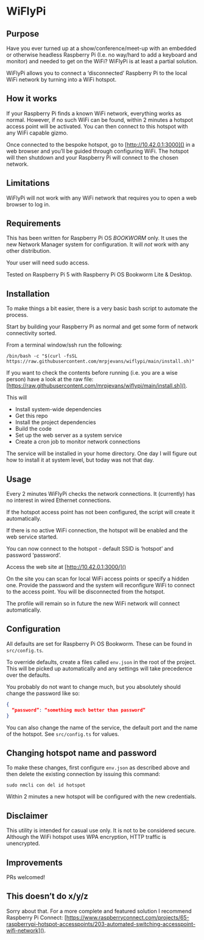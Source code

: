 # WiFlyPi

## Purpose

Have you ever turned up at a show/conference/meet-up with an embedded or otherwise headless Raspberry Pi (I.e. no way/hard to add a keyboard and monitor) and needed to get on the WiFi? WiFlyPi is at least a partial solution.

WiFlyPi allows you to connect a ‘disconnected’ Raspberry Pi to the local WiFi network by turning into a WiFi hotspot.

## How it works

If your Raspberry Pi finds a known WiFi network, everything works as normal. However, if no such WiFi can be found, within 2 minutes a hotspot access point will be activated. You can then connect to this hotspot with any WiFi capable gizmo.

Once connected to the bespoke hotspot, go to [http://10.42.0.1:3000]() in a web browser and you’ll be guided through configuring WiFi. The hotspot will then shutdown and your Raspberry Pi will connect to the chosen network.

## Limitations

WiFlyPi will not work with any WiFi network that requires you to open a web browser to log in.

## Requirements

This has been written for Raspberry Pi OS _BOOKWORM_ only. It uses the new Network Manager system for configuration. It will _not_ work with any other distribution.

Your user will need sudo access.

Tested on Raspberry Pi 5 with Raspberry Pi OS Bookworm Lite & Desktop.

## Installation

To make things a bit easier, there is a very basic bash script to automate the process.

Start by building your Raspberry Pi as normal and get some form of network connectivity sorted.

From a terminal window/ssh run the following:

```
/bin/bash -c "$(curl -fsSL https://raw.githubusercontent.com/mrpjevans/wiflypi/main/install.sh)"
```

If you want to check the contents before running (i.e. you are a wise person) have a look at the raw file: [https://raw.githubusercontent.com/mrpjevans/wiflypi/main/install.sh]().

This will

- Install system-wide dependencies
- Get this repo
- Install the project dependencies
- Build the code
- Set up the web server as a system service
- Create a cron job to monitor network connections

The service will be installed in your home directory. One day I will figure out how to install it at system level, but today was not that day.

## Usage

Every 2 minutes WiFlyPi checks the network connections. It (currently) has no interest in wired Ethernet connections.

If the hotspot access point has not been configured, the script will create it automatically.

If there is no active WiFi connection, the hotspot will be enabled and the web service started.

You can now connect to the hotspot - default SSID is ‘hotspot’ and password ‘password’.

Access the web site at [http://10.42.0.1:3000/]()

On the site you can scan for local WiFi access points or specify a hidden one. Provide the password and the system will reconfigure WiFi to connect to the access point. You will be disconnected from the hotspot.

The profile will remain so in future the new WiFi network will connect automatically.

## Configuration

All defaults are set for Raspberry Pi OS Bookworm. These can be found in `src/config.ts`.

To override defaults, create a files called `env.json` in the root of the project. This will be picked up automatically and any settings will take precedence over the defaults.

You probably do not want to change much, but you absolutely should change the password like so:

```json
{
  “password”: “something much better than password”
}
```

You can also change the name of the service, the default port and the name of the hotspot. See `src/config.ts` for values.

## Changing hotspot name and password

To make these changes, first configure `env.json` as described above and then delete the existing connection by issuing this command:

```
sudo nmcli con del id hotspot
```

Within 2 minutes a new hotspot will be configured with the new credentials.

## Disclaimer

This utility is intended for casual use only. It is not to be considered secure. Although the WiFi hotspot uses WPA encryption, HTTP traffic is unencrypted.

## Improvements

PRs welcomed!

## This doesn’t do x/y/z

Sorry about that. For a more complete and featured solution I recommend Raspberry Pi Connect: [https://www.raspberryconnect.com/projects/65-raspberrypi-hotspot-accesspoints/203-automated-switching-accesspoint-wifi-network]().
